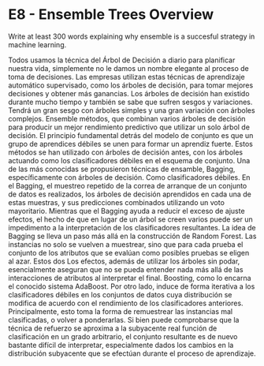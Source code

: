# E8 - Ensemble Trees Overview

Write at least 300 words explaining why ensemble is a succesful strategy in machine learning.

Todos usamos la técnica del Árbol de Decisión a diario para planificar nuestra vida, simplemente no le damos un nombre elegante al proceso de toma de decisiones.
Las empresas utilizan estas técnicas de aprendizaje automático supervisado, como los árboles de decisión, para tomar mejores decisiones y obtener más ganancias. Los árboles de decisión han existido durante mucho tiempo y también se sabe que sufren sesgos y variaciones. Tendrá un gran sesgo con árboles simples y una gran variación con árboles complejos.
Ensemble métodos, que combinan varios árboles de decisión para producir un mejor rendimiento predictivo que utilizar un solo árbol de decisión. El principio fundamental detrás del modelo de conjunto es que un grupo de aprendices débiles se unen para formar un aprendiz fuerte.
Estos métodos se han utilizado con árboles de decisión antes, con los árboles actuando como los clasificadores débiles en el esquema de conjunto. Una de las más conocidas se propusieron técnicas de ensamble, Bagging, específicamente con árboles de decisión. Como clasificadores débiles. En el Bagging, el muestreo repetido de la correa de arranque de un conjunto de datos es realizados, los árboles de decisión aprendidos en cada una de estas muestras, y sus predicciones combinados utilizando un voto mayoritario. Mientras que el Bagging ayuda a reducir el exceso de ajuste efectos, el hecho de que en lugar de un árbol se creen varios puede ser un impedimento a la interpretación de los clasificadores resultantes.
La idea de Bagging se lleva un paso más allá en la construcción de Random Forest. Las instancias no solo se vuelven a muestrear, sino que para cada prueba el conjunto de los atributos que se evalúan como posibles pruebas se eligen al azar. Estos dos Los efectos, además de utilizar los árboles sin podar, esencialmente aseguran que no se pueda entender nada más allá de las interacciones de atributos al interpretar el final.
Boosting, como lo encarna el conocido sistema AdaBoost. Por otro lado, induce de forma iterativa a los clasificadores débiles en los conjuntos de datos cuya distribución se modifica de acuerdo con el rendimiento de los clasificadores anteriores. Principalmente, esto toma la forma de remuestrear las instancias mal clasificadas, o volver a ponderarlas.
Si bien puede comprobarse que la técnica de refuerzo se aproxima a la subyacente real función de clasificación en un grado arbitrario, el conjunto resultante es de nuevo bastante difícil de interpretar, especialmente dados los cambios en la distribución subyacente que se efectúan durante el proceso de aprendizaje.
